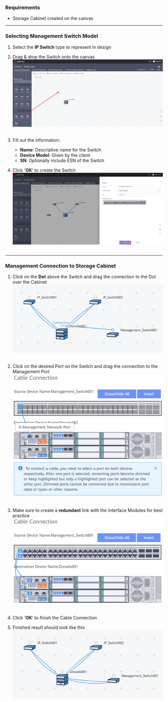 ### Requirements
- Storage Cabinet created on the canvas

---
### Selecting Management Switch Model
1. Select the **IP Switch** type to represent in design
2. Drag & drop the Switch onto the canvas
   ![SwitchSelection001](../Images/SwitchSelection001.png)<br>
   <br>

3. Fill out the information:
	- **Name**: Descriptive name for the Switch
	- **Device Model**: Given by the client
	- **SN**: Optionally include ESN of the Switch
4. Click '**OK**' to create the Switch
   ![ManagementSelection001](../Images/ManagementSelection001.png)<br>
   <br>

---
### Management Connection to Storage Cabinet
1. Click on the **Dot** above the Switch and drag the connection to the Dot over the Cabinet
   ![ManagementConnection001](../Images/ManagementConnection001.png)<br>
   <br>

2. Click on the desired Port on the Switch and drag the connection to the Management Port
   ![ManagementConnection002](../Images/ManagementConnection002.png)<br>
   <br>

3. Make sure to create a **redundant** link with the Interface Modules for best practice
   ![ManagementConnection003](../Images/ManagementConnection003.png)<br>
   <br>

4. Click '**OK**' to finish the Cable Connection
5. Finished result should look like this
   ![ManagementConnection004](../Images/ManagementConnection004.png)<br>
   <br>